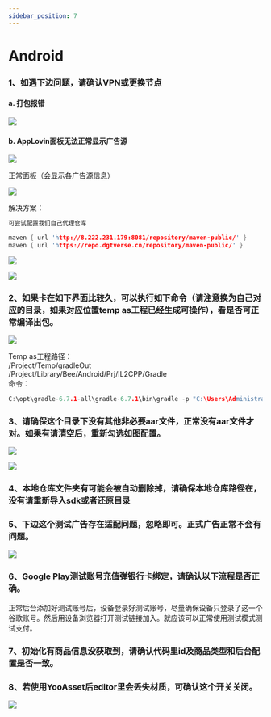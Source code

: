 ```yaml
---
sidebar_position: 7
---
```


# Android

### 1、如遇下边问题，请确认VPN或更换节点
#### a. 打包报错
![](/img/HCSDK/image21.jpg)

#### b. AppLovin面板无法正常显示广告源 

![](/img/HCSDK/image22.png)

正常面板（会显示各广告源信息）

![](/img/HCSDK/image23.png)

解决方案：<br/>

```c
可尝试配置我们自己代理仓库

maven { url 'http://8.222.231.179:8081/repository/maven-public/' }
maven { url 'https://repo.dgtverse.cn/repository/maven-public/' }
```

![](/img/HCSDK/image24.jpg)

![](/img/HCSDK/image25.jpg)

### 2、如果卡在如下界面比较久，可以执行如下命令（请注意换为自己对应的目录，如果对应位置temp as工程已经生成可操作），看是否可正常编译出包。

![](/img/HCSDK/image26.jpg)

Temp as工程路径：<br/>
/Project/Temp/gradleOut<br/>
/Project/Library/Bee/Android/Prj/IL2CPP/Gradle<br/>
命令：<br/>

```c
C:\opt\gradle-6.7.1-all\gradle-6.7.1\bin\gradle -p "C:\Users\Administrator\Downloads\gradleOut\gradleOut" assembleRelease -Dorg.gradle.java.home=C:\opt\Unity\Hub\Editor\2020.3.48f1c1\Editor\Data\PlaybackEngines\AndroidPlayer\OpenJDK
```

### 3、请确保这个目录下没有其他非必要aar文件，正常没有aar文件才对。如果有请清空后，重新勾选如图配置。

![](/img/HCSDK/image27.png)

![](/img/HCSDK/image28.png)


### 4、本地仓库文件夹有可能会被自动删除掉，请确保本地仓库路径在，没有请重新导入sdk或者还原目录

### 5、下边这个测试广告存在适配问题，忽略即可。正式广告正常不会有问题。

![](/img/HCSDK/image30.jpg)

### 6、Google Play测试账号充值弹银行卡绑定，请确认以下流程是否正确。

正常后台添加好测试账号后，设备登录好测试账号，尽量确保设备只登录了这一个谷歌账号。然后用设备浏览器打开测试链接加入。就应该可以正常使用测试模式测试支付。

### 7、初始化有商品信息没获取到，请确认代码里id及商品类型和后台配置是否一致。

### 8、若使用YooAsset后editor里会丢失材质，可确认这个开关关闭。

![](/img/HCSDK/image31.jpg)
